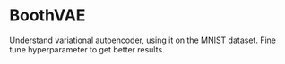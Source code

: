 # BoothVAE
Understand variational autoencoder, using it on the MNIST dataset. Fine tune hyperparameter to get better results.
